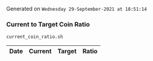 Generated on `Wednesday 29-September-2021 at 18:51:14`

### Current to Target Coin Ratio
`current_coin_ratio.sh`

Date|Current|Target|Ratio
---|---|---|---
